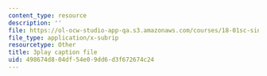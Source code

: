 ```yaml
---
content_type: resource
description: ''
file: https://ol-ocw-studio-app-qa.s3.amazonaws.com/courses/18-01sc-single-variable-calculus-fall-2010/498674d804df54e09dd6d3f672674c24_R9a_NHXrBcg.vtt
file_type: application/x-subrip
resourcetype: Other
title: 3play caption file
uid: 498674d8-04df-54e0-9dd6-d3f672674c24
---
```

